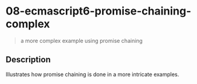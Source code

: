 # 08-ecmascript6-promise-chaining-complex
> a more complex example using promise chaining

## Description
Illustrates how promise chaining is done in a more intricate examples.
